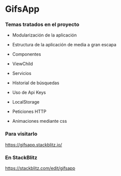 # GifsApp


### Temas tratados en el proyecto

- Modularización de la aplicación

- Estructura de la aplicación de media a gran escapa

- Componentes

- ViewChild

- Servicios

- Historial de búsquedas

- Uso de Api Keys

- LocalStorage

- Peticiones HTTP

- Animaciones mediante css

### Para visitarlo

https://gifsapp.stackblitz.io/

### En StackBlitz

https://stackblitz.com/edit/gifsapp